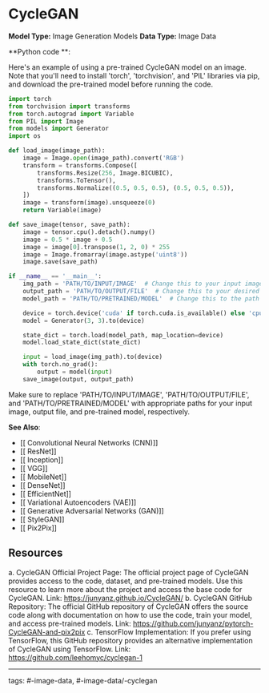#  CycleGAN
**Model Type:**  Image Generation Models
**Data Type:**  Image Data

**Python code **:


Here's an example of using a pre-trained CycleGAN model on an image. Note that you'll need to install 'torch', 'torchvision', and 'PIL' libraries via pip, and download the pre-trained model before running the code.

```python
import torch
from torchvision import transforms
from torch.autograd import Variable
from PIL import Image
from models import Generator
import os

def load_image(image_path):
    image = Image.open(image_path).convert('RGB')
    transform = transforms.Compose([
        transforms.Resize(256, Image.BICUBIC),
        transforms.ToTensor(),
        transforms.Normalize((0.5, 0.5, 0.5), (0.5, 0.5, 0.5)),
    ])
    image = transform(image).unsqueeze(0)
    return Variable(image)

def save_image(tensor, save_path):
    image = tensor.cpu().detach().numpy()
    image = 0.5 * image + 0.5
    image = image[0].transpose(1, 2, 0) * 255
    image = Image.fromarray(image.astype('uint8'))
    image.save(save_path)

if __name__ == '__main__':
    img_path = 'PATH/TO/INPUT/IMAGE'  # Change this to your input image path
    output_path = 'PATH/TO/OUTPUT/FILE'  # Change this to your desired output path
    model_path = 'PATH/TO/PRETRAINED/MODEL'  # Change this to the path of the pre-trained CycleGAN model

    device = torch.device('cuda' if torch.cuda.is_available() else 'cpu')
    model = Generator(3, 3).to(device)

    state_dict = torch.load(model_path, map_location=device)
    model.load_state_dict(state_dict)

    input = load_image(img_path).to(device)
    with torch.no_grad():
        output = model(input)
    save_image(output, output_path)

```

Make sure to replace 'PATH/TO/INPUT/IMAGE', 'PATH/TO/OUTPUT/FILE', and 'PATH/TO/PRETRAINED/MODEL' with appropriate paths for your input image, output file, and pre-trained model, respectively.


**See Also**:

- [[ Convolutional Neural Networks (CNN)]]
- [[ ResNet]]
- [[ Inception]]
- [[ VGG]]
- [[ MobileNet]]
- [[ DenseNet]]
- [[ EfficientNet]]
- [[ Variational Autoencoders (VAE)]]
- [[ Generative Adversarial Networks (GAN)]]
- [[ StyleGAN]]
- [[ Pix2Pix]]
## Resources

a. CycleGAN Official Project Page: The official project page of CycleGAN provides access to the code, dataset, and pre-trained models. Use this resource to learn more about the project and access the base code for CycleGAN.
Link: https://junyanz.github.io/CycleGAN/
b. CycleGAN GitHub Repository: The official GitHub repository of CycleGAN offers the source code along with documentation on how to use the code, train your model, and access pre-trained models.
Link: https://github.com/junyanz/pytorch-CycleGAN-and-pix2pix
c. TensorFlow Implementation: If you prefer using TensorFlow, this GitHub repository provides an alternative implementation of CycleGAN using TensorFlow.
Link: https://github.com/leehomyc/cyclegan-1


---
tags: #-image-data, #-image-data/-cyclegan
